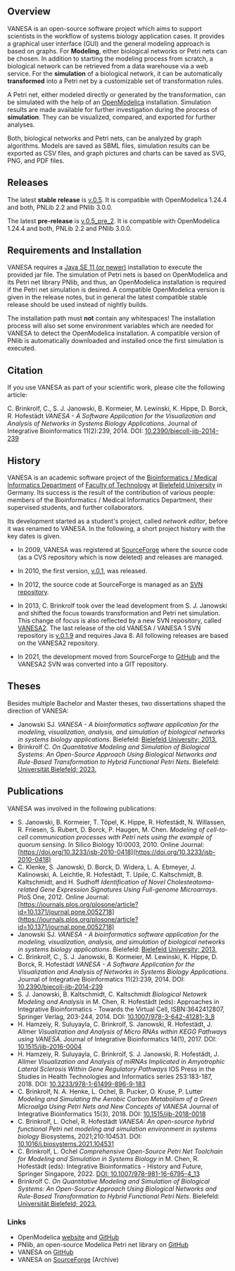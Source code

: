 ## Overview

VANESA is an open-source software project which aims to support scientists in the workflow of systems biology application cases. It provides a graphical user interface (GUI) and the general modeling approach is based on graphs. For **Modeling**, either biological networks or Petri nets can be chosen. In addition to starting the modeling process from scratch, a biological network can be retrieved from a data warehouse via a web service. For the **simulation** of a biological network, it can be automatically **transformed** into a Petri net by a customizable set of transformation rules. 

A Petri net, either modeled directly or generated by the transformation, can be simulated with the help of an [OpenModelica](https://www.openmodelica.org) installation. Simulation results are made available for further investigation during the process of **simulation**. They can be visualized, compared, and exported for further analyses.

Both, biological networks and Petri nets, can be analyzed by graph algorithms. Models are saved as SBML files, simulation results can be exported as CSV files, and graph pictures and charts can be saved as SVG, PNG, and PDF files. 

## Releases
The latest **stable release** is [v.0.5](https://github.com/cbrinkrolf/VANESA/releases/tag/v.0.5). It is compatible with OpenModelica 1.24.4 and both, PNLib 2.2 and PNlib 3.0.0.

The latest **pre-release** is [v.0.5_pre_2](https://github.com/cbrinkrolf/VANESA/releases/tag/v.0.5_pre_2). It is compatible with OpenModelica 1.24.4 and both, PNLib 2.2 and PNlib 3.0.0.

## Requirements and Installation
VANESA requires a [Java SE 11 (or newer)](https://adoptium.net/de/temurin/releases/?package=jre&version=11) installation to execute the provided jar file. The simulation of Petri nets is based on OpenModelica and its Petri net library PNlib, and thus, an OpenModelica installation is required if the Petri net simulation is desired. A compatible OpenModelica version is given in the release notes, but in general the latest compatible stable release should be used instead of nightly builds. 

The installation path must **not** contain any whitespaces! The installation process will also set some environment variables which are needed for VANESA to detect the OpenModelica installation. A compatible version of PNlib is automatically downloaded and installed once the first simulation is executed.

## Citation
If you use VANESA as part of your scientific work, please cite the following article:

C. Brinkrolf, C., S. J. Janowski, B. Kormeier, M. Lewinski, K. Hippe, D. Borck, R. Hofestädt *VANESA - A Software Application for the Visualization and Analysis of Networks in Systems Biology Applications*. Journal of Integrative Bioinformatics 11(2):239, 2014. DOI: [10.2390/biecoll-jib-2014-239](http://dx.doi.org/10.2390/biecoll-jib-2014-239)

## History
VANESA is an academic software project of the [Bioinformatics / Medical Informatics Department](https://www.techfak.uni-bielefeld.de/ags/bi/) of [Faculty of Technology](https://www.uni-bielefeld.de/(en)/fakultaeten/technische-fakultaet/) at [Bielefeld University](https://www.uni-bielefeld.de/%3C-de,en%3E/) in Germany. Its success is the result of the contribution of various people: members of the Bioinformatics / Medical Informatics Department, their supervised students, and further collaborators.  

Its development started as a student's project, called *network editor*, before it was renamed to VANESA. In the following, a short project history with the key dates is given.

- In 2009, VANESA was registered at [SourceForge](https://sourceforge.net/projects/vanesa/) where the source code (as a CVS repository which is now deleted) and releases are managed.

- In 2010, the first version, [v.0.1](https://sourceforge.net/projects/vanesa/files/vanesa/0.1/VANESA-0.1.zip/download), was released.

- In 2012, the source code at SourceForge is managed as an [SVN repository](https://sourceforge.net/p/vanesa/code/HEAD/tree/VANESA/).

- In 2013, C. Brinkrolf took over the lead development from S. J. Janowski and shifted the focus towards transformation and Petri net simulation. This change of focus is also reflected by a new SVN repository, called [VANESA2](https://sourceforge.net/p/vanesa/code/HEAD/tree/VANESA2/). The last release of the old VANESA / VANESA 1 SVN repository is [v.0.1.9](https://sourceforge.net/projects/vanesa/files/vanesa/0.1/VANESA-0.1.9.jar/download) and requires Java 8. All following releases are based on the VANESA2 repository.

- In 2021, the development moved from SourceForge to [GitHub](https://github.com/cbrinkrolf/VANESA) and the VANESA2 SVN was converted into a GIT repository.

## Theses
Besides multiple Bachelor and Master theses, two dissertations shaped the direction of VANESA:

- Janowski SJ. *VANESA - A bioinformatics software application for the modeling, visualization, analysis, and simulation of biological networks in systems biology applications*. Bielefeld: [Bielefeld University; 2013.](http://nbn-resolving.de/urn:nbn:de:hbz:361-25943227) 
- Brinkrolf C. *On Quantitative Modeling and Simulation of Biological Systems: An Open-Source Approach Using Biological Networks and Rule-Based Transformation to Hybrid Functional Petri Nets*. Bielefeld: [Universität Bielefeld; 2023. ](https://doi.org/10.4119/unibi/2985333)

## Publications
VANESA was involved in the following publications:

- S. Janowski, B. Kormeier, T. Töpel, K. Hippe, R. Hofestädt, N. Willassen, R. Friesen, S. Rubert, D. Borck, P. Haugen, M. Chen. *Modeling of cell-to-cell communication processes with Petri nets using the example of quorum sensing.* In Silico Biology 10:0003, 2010. Online Journal: [https://doi.org/10.3233/isb-2010-0418](https://doi.org/10.3233/isb-2010-0418)
- C. Klenke, S. Janowski, D. Borck, D. Widera, L. A. Ebmeyer, J. Kalinowski, A. Leichtle, R. Hofestädt, T. Upile, C. Kaltschmidt, B. Kaltschmidt, and H. Sudhoff *Identification of Novel Cholesteatoma-related Gene Expression Signatures Using Full-genome Microarrays*. PloS One, 2012. Online Journal: [https://journals.plos.org/plosone/article?id=10.1371/journal.pone.0052718](https://journals.plos.org/plosone/article?id=10.1371/journal.pone.0052718)
- Janowski SJ. *VANESA - A bioinformatics software application for the modeling, visualization, analysis, and simulation of biological networks in systems biology applications*. Bielefeld: [Bielefeld University; 2013.](http://nbn-resolving.de/urn:nbn:de:hbz:361-25943227) 
- C. Brinkrolf, C., S. J. Janowski, B. Kormeier, M. Lewinski, K. Hippe, D. Borck, R. Hofestädt *VANESA - A Software Application for the Visualization and Analysis of Networks in Systems Biology Applications*. Journal of Integrative Bioinformatics 11(2):239, 2014. DOI: [10.2390/biecoll-jib-2014-239](http://dx.doi.org/10.2390/biecoll-jib-2014-239) 
- S. J. Janowski, B. Kaltschmidt, C. Kaltschmidt *Biological Netowrk Modeling and Analysis* in M. Chen, R. Hofestädt (eds): Approaches in Integrative Bioinformatics - Towards the Virtual Cell, ISBN:3642412807, Springer Verlag, 203-244, 2014. DOI: [10.1007/978-3-642-41281-3_8](http://dx.doi.org/10.1007/978-3-642-41281-3_8)
- H. Hamzeiy, R. Suluyayla, C. Brinkrolf, S. Janowski, R. Hofestädt, J. Allmer *Visualization and Analysis of Micro RNAs within KEGG Pathways using VANESA*. Journal of Integrative Bioinformatics 14(1), 2017. DOI: [10.1515/jib-2016-0004](https://doi.org/10.1515/jib-2016-0004)
- H. Hamzeiy, R. Suluyayla, C. Brinkrolf, S. J. Janowski, R. Hofestädt, J. Allmer *Visualization and Analysis of miRNAs Implicated in Amyotrophic Lateral Sclerosis Within Gene Regulatory Pathways* IOS Press in the Studies in Health Technologies and Informatics series 253:183-187, 2018. DOI: [10.3233/978-1-61499-896-9-183](http://dx.doi.org/10.3233/978-1-61499-896-9-183)
- C. Brinkrolf, N. A. Henke, L. Ochel, B. Pucker, O. Kruse, P. Lutter *Modeling and Simulating the Aerobic Carbon Metabolism of a Green Microalga Using Petri Nets and New Concepts of VANESA* Journal of Integrative Bioinformatics 15(3), 2018. DOI: [10.1515/jib-2018-0018](http://dx.doi.org/10.1515/jib-2018-0018)
- C. Brinkrolf, L. Ochel, R. Hofestädt *VANESA: An open-source hybrid functional Petri net modeling and simulation environment in systems biology* Biosystems, 2021;210:104531. DOI: [10.1016/j.biosystems.2021.104531](http://dx.doi.org/10.1016/j.biosystems.2021.104531)
- C. Brinkrolf, L. Ochel *Comprehensive Open-Source Petri Net Toolchain for Modeling and Simulation in Systems Biology* in M. Chen, R. Hofestädt (eds): Integrative Bioinformatics - History and Future, Springer Singapore, 2022. [DOI: 10.1007/978-981-16-6795-4_13](http://dx.doi.org/10.1007/978-981-16-6795-4_13)
- Brinkrolf C. *On Quantitative Modeling and Simulation of Biological Systems: An Open-Source Approach Using Biological Networks and Rule-Based Transformation to Hybrid Functional Petri Nets*. Bielefeld: [Universität Bielefeld; 2023. ](https://doi.org/10.4119/unibi/2985333)

### Links
- OpenModelica [website](https://openmodelica.org) and [GitHub](https://github.com/OpenModelica/OpenModelica)
- PNlib, an open-source Modelica Petri net library on [GitHub](https://github.com/AMIT-HSBI/PNlib)
- VANESA on [GitHub](https://github.com/cbrinkrolf/VANESA)
- VANESA on [SourceForge](https://sourceforge.net/projects/vanesa/) (Archive)
